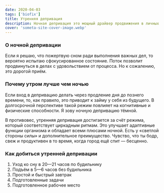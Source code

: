 ```yaml
---
date: 2020-04-03
tags: ['biofix']
title: Утренняя депривация
description: Ночная депривация это мощный драйвер продвижения в личных делах. Об этом знают многие, как и о побочных эффектах. Я открыл для себя светлую сторону этого состояния, которая лучше даже если сложнее в достижении.
cover: 'someta-site-cover-image.webp'
---
```


### О ночной депривации

Если я решаю, что пожертвую сном ради выполнения важных дел, то вероятно испытаю сфокусированное состояние. Поток позволит продвинуться в делах с удовольствием от процесса. Но к сожалению, это дорогой приём.

### Почему утром лучше чем ночью

Если вход в депривацию делать через продление дня до познего времени, то, как правило, это приводит к займу у себя из будущего. В долгосрочной перспективе такой режим повлияет на когнитивные и физические способности. Я зову ночную депривацию тёмной.

В противовес, утренняя депривация достигается за счёт режима, который соответствует циркадным ритмам. Это улучшает адаптивные функции организма и обладает всеми плюсами ночной. Есть у «светлой стороны силы» и дополнительное преимущество. Чувство, что ты бодр, свеж и продуктивен в то время, когда город ещё спит — бесценно.

### Как добиться утренней депривации

1. Уход ко сну в 20—21 часов по будильнику
1. Подъём в 5—6 часов без будильника
1. Простой и быстрый завтрак
1. Подготовленные задачи
1. Подготовленное рабочее место
